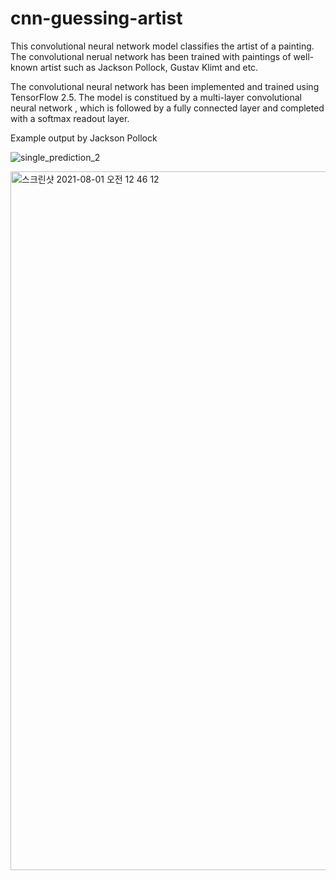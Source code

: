 # cnn-guessing-artist
This convolutional neural network model classifies the artist of a painting. The convolutional nerual network has been trained with paintings of well-known artist such as Jackson Pollock, Gustav Klimt and etc.

The convolutional neural network has been implemented and trained using TensorFlow 2.5. The model is constitued by a multi-layer convolutional neural network , which is followed by a fully connected layer and completed with a softmax readout layer.


Example output by Jackson Pollock


![single_prediction_2](https://user-images.githubusercontent.com/25494411/127745209-e64eb549-64c1-44a8-ae54-df28a43eb0ab.jpg)

<img width="1118" alt="스크린샷 2021-08-01 오전 12 46 12" src="https://user-images.githubusercontent.com/25494411/127745234-16217015-e0f5-4a56-b42a-e20f86f92898.png">
